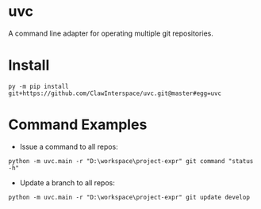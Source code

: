 # uvc

A command line adapter for operating multiple git repositories.

# Install

```
py -m pip install git+https://github.com/ClawInterspace/uvc.git@master#egg=uvc
```

# Command Examples

* Issue a command to all repos:

```
python -m uvc.main -r "D:\workspace\project-expr" git command "status -h"
```

* Update a branch to all repos:

```
python -m uvc.main -r "D:\workspace\project-expr" git update develop
```